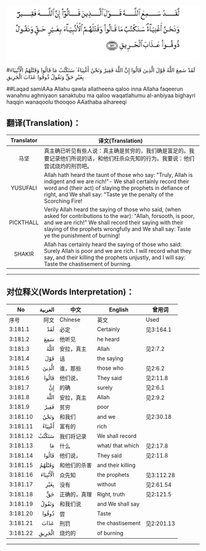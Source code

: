 ![003:181](images/003_181.gif)

#لَقَدْ سَمِعَ اللَّهُ قَوْلَ الَّذِينَ قَالُوا إِنَّ اللَّهَ فَقِيرٌ وَنَحْنُ أَغْنِيَاءُ ۘ سَنَكْتُبُ مَا قَالُوا وَقَتْلَهُمُ الْأَنْبِيَاءَ بِغَيْرِ حَقٍّ وَنَقُولُ ذُوقُوا عَذَابَ الْحَرِيقِ 

##Laqad samiAAa Allahu qawla allatheena qaloo inna Allaha faqeerun wanahnu aghniyaon sanaktubu ma qaloo waqatlahumu al-anbiyaa bighayri haqqin wanaqoolu thooqoo AAathaba alhareeqi 

## 翻译(Translation)：

| Translator | 译文(Translation)                                            |
| :--------: | ------------------------------------------------------------ |
|    马坚    | 真主确已听见有些人说：真主确是贫穷的，我们确是富足的。我要记录他们所说的话，和他们枉杀众先知的行为。我要说：他们尝试烧灼的刑罚吧。 |
|  YUSUFALI  | Allah hath heard the taunt of those who say: "Truly, Allah is indigent and we are rich!"- We shall certainly record their word and (their act) of slaying the prophets in defiance of right, and We shall say: "Taste ye the penalty of the Scorching Fire! |
| PICKTHALL  | Verily Allah heard the saying of those who said, (when asked for contributions to the war): "Allah, forsooth, is poor, and we are rich!" We shall record their saying with their slaying of the prophets wrongfully and We shall say: Taste ye the punishment of burning! |
|   SHAKIR   | Allah has certainly heard the saying of those who said: Surely Allah is poor and we are rich. I will record what they say, and their killing the prophets unjustly, and I will say: Taste the chastisement of burning. |

---

## 对位释义(Words Interpretation)：

| No   | العربية | 中文    | English | 曾用词 |
| ---- | ------: | ------- | ------- | ------ |
| 序号 |    阿文 | Chinese | 英文    | Used   |
| 3:181.1  | لَقَدْ      | 必定         | Certainly         | 见3:164.1  |
| 3:181.2  | سَمِعَ      | 他听见       | he heard          |            |
| 3:181.3  | اللَّهُ     | 安拉，真主   | Allah             | 见2:7.2 |
| 3:181.4  | قَوْلَ      | 话           | the saying        |            |
| 3:181.5  | الَّذِينَ    | 谁，那些     | those who         | 见2:6.2    |
| 3:181.6  | قَالُوا    | 他们说，     | They said         | 见2:11.8   |
| 3:181.7  | إِنَّ       | 的确         | surely            | 见2:6.1    |
| 3:181.8  | اللَّهَ     | 安拉，真主   | Allah             | 见2:9.2 |
| 3:181.9  | فَقِيرٌ     | 贫穷         | poor              |            |
| 3:181.10 | وَنَحْنُ     | 和我们       | and we            | 见2:30.18  |
| 3:181.11 | أَغْنِيَاءُ   | 富有的       | rich              |            |
| 3:181.12 | سَنَكْتُبُ    | 我们将记录   | We shall record   |            |
| 3:181.13 | مَا       | 什么         | what/ that which  | 见2:17.8   |
| 3:181.14 | قَالُوا    | 他们说，     | They said         | 见2:11.8   |
| 3:181.15 | وَقَتْلَهُمُ   | 和他们的杀害 | and their killing |            |
| 3:181.16 | الْأَنْبِيَاءَ | 众先知       | the prophets      | 见3:112.28 |
| 3:181.17 | بِغَيْرِ     | 没有         | without           | 见2:61.54  |
| 3:181.18 | حَقٍّ       | 正确的，真理 | Right, truth      | 见2:121.5  |
| 3:181.19 | وَنَقُولُ    | 和我们说     | and We shall say  |            |
| 3:181.20 | ذُوقُوا    | 尝           | Taste             |            |
| 3:181.21 | عَذَابَ     | 刑罚         | the chastisement  | 见2:201.13 |
| 3:181.22 | الْحَرِيقِ   | 烧灼的       | of burning        |            |

---
